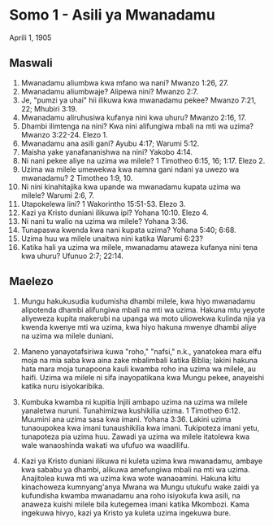 # Somo 1 - Asili ya Mwanadamu

Aprili 1, 1905

## Maswali

1. Mwanadamu aliumbwa kwa mfano wa nani? Mwanzo 1:26, 27.
2. Mwanadamu aliumbwaje? Alipewa nini? Mwanzo 2:7.
3. Je, "pumzi ya uhai" hii ilikuwa kwa mwanadamu pekee? Mwanzo 7:21, 22; Mhubiri 3:19.
4. Mwanadamu aliruhusiwa kufanya nini kwa uhuru? Mwanzo 2:16, 17.
5. Dhambi ilimtenga na nini? Kwa nini alifungiwa mbali na mti wa uzima? Mwanzo 3:22-24. Elezo 1.
6. Mwanadamu ana asili gani? Ayubu 4:17; Warumi 5:12.
7. Maisha yake yanafananishwa na nini? Yakobo 4:14.
8. Ni nani pekee aliye na uzima wa milele? 1 Timotheo 6:15, 16; 1:17. Elezo 2.
9. Uzima wa milele umewekwa kwa namna gani ndani ya uwezo wa mwanadamu? 2 Timotheo 1:9, 10.
10. Ni nini kinahitajika kwa upande wa mwanadamu kupata uzima wa milele? Warumi 2:6, 7.
11. Utapokelewa lini? 1 Wakorintho 15:51-53. Elezo 3.
12. Kazi ya Kristo duniani ilikuwa ipi? Yohana 10:10. Elezo 4.
13. Ni nani tu walio na uzima wa milele? Yohana 3:36.
14. Tunapaswa kwenda kwa nani kupata uzima? Yohana 5:40; 6:68.
15. Uzima huu wa milele unaitwa nini katika Warumi 6:23?
16. Katika hali ya uzima wa milele, mwanadamu ataweza kufanya nini tena kwa uhuru? Ufunuo 2:7; 22:14.

## Maelezo

1. Mungu hakukusudia kudumisha dhambi milele, kwa hiyo mwanadamu alipotenda dhambi alifungiwa mbali na mti wa uzima. Hakuna mtu yeyote aliyeweza kupita makerubi na upanga wa moto uliowekwa kulinda njia ya kwenda kwenye mti wa uzima, kwa hiyo hakuna mwenye dhambi aliye na uzima wa milele duniani.

2. Maneno yanayotafsiriwa kuwa "roho," "nafsi," n.k., yanatokea mara elfu moja na mia saba kwa aina zake mbalimbali katika Biblia; lakini hakuna hata mara moja tunapoona kauli kwamba roho ina uzima wa milele, au haifi. Uzima wa milele ni sifa inayopatikana kwa Mungu pekee, anayeishi katika nuru isiyokaribika.

3. Kumbuka kwamba ni kupitia Injili ambapo uzima na uzima wa milele yanaletwa nuruni. Tunahimizwa kushikilia uzima. 1 Timotheo 6:12. Muumini ana uzima sasa kwa imani. Yohana 3:36. Lakini uzima tunaoupokea kwa imani tunaushikilia kwa imani. Tukipoteza imani yetu, tunapoteza pia uzima huu. Zawadi ya uzima wa milele itatolewa kwa wale wanaoshinda wakati wa ufufuo wa waadilifu.

4. Kazi ya Kristo duniani ilikuwa ni kuleta uzima kwa mwanadamu, ambaye kwa sababu ya dhambi, alikuwa amefungiwa mbali na mti wa uzima. Anajitolea kuwa mti wa uzima kwa wote wanaoamini. Hakuna kitu kinachoweza kumnyang'anya Mwana wa Mungu utukufu wake zaidi ya kufundisha kwamba mwanadamu ana roho isiyokufa kwa asili, na anaweza kuishi milele bila kutegemea imani katika Mkombozi. Kama ingekuwa hivyo, kazi ya Kristo ya kuleta uzima ingekuwa bure.

